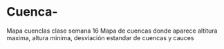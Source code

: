 # Cuenca-
Mapa cuenclas clase semana 16 
Mapa de cuencas donde aparece altitura maxima, altura minima, desviación estandar de cuencas y cauces 

